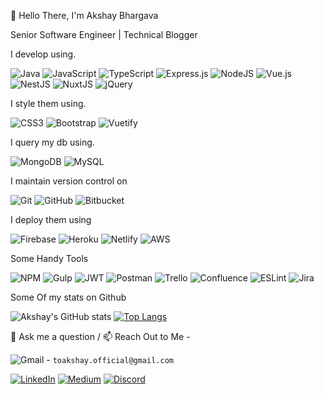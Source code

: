  👋 Hello There, I'm Akshay Bhargava 
 
Senior Software Engineer | Technical Blogger
 
 I develop using.
 
 ![Java](https://img.shields.io/badge/java-%23ED8B00.svg?style=for-the-badge&logo=java&logoColor=white)
 ![JavaScript](https://img.shields.io/badge/javascript-%23323330.svg?style=for-the-badge&logo=javascript&logoColor=%23F7DF1E)
 ![TypeScript](https://img.shields.io/badge/typescript-%23007ACC.svg?style=for-the-badge&logo=typescript&logoColor=white)
 ![Express.js](https://img.shields.io/badge/express.js-%23404d59.svg?style=for-the-badge&logo=express&logoColor=%2361DAFB) 
 ![NodeJS](https://img.shields.io/badge/node.js-6DA55F?style=for-the-badge&logo=node.js&logoColor=white)
 ![Vue.js](https://img.shields.io/badge/vuejs-%2335495e.svg?style=for-the-badge&logo=vuedotjs&logoColor=%234FC08D)
 ![NestJS](https://img.shields.io/badge/nestjs-%23E0234E.svg?style=for-the-badge&logo=nestjs&logoColor=white)
 ![NuxtJS](https://img.shields.io/badge/Nuxt-black?style=for-the-badge&logo=nuxt.js&logoColor=white)
 ![jQuery](https://img.shields.io/badge/jquery-%230769AD.svg?style=for-the-badge&logo=jquery&logoColor=white)
 
 I style them using.
 
 ![CSS3](https://img.shields.io/badge/css3-%231572B6.svg?style=for-the-badge&logo=css3&logoColor=white)
 ![Bootstrap](https://img.shields.io/badge/bootstrap-%23563D7C.svg?style=for-the-badge&logo=bootstrap&logoColor=white)
 ![Vuetify](https://img.shields.io/badge/Vuetify-1867C0?style=for-the-badge&logo=vuetify&logoColor=AEDDFF)
 
 I query my db using.
 
 ![MongoDB](https://img.shields.io/badge/MongoDB-%234ea94b.svg?style=for-the-badge&logo=mongodb&logoColor=white)
 ![MySQL](https://img.shields.io/badge/mysql-%2300f.svg?style=for-the-badge&logo=mysql&logoColor=white)
 
 I maintain version control on 
 
 ![Git](https://img.shields.io/badge/git-%23F05033.svg?style=for-the-badge&logo=git&logoColor=white)
 ![GitHub](https://img.shields.io/badge/github-%23121011.svg?style=for-the-badge&logo=github&logoColor=white)
 ![Bitbucket](https://img.shields.io/badge/bitbucket-%230047B3.svg?style=for-the-badge&logo=bitbucket&logoColor=white)
 
 I deploy them using
 
 ![Firebase](https://img.shields.io/badge/firebase-%23039BE5.svg?style=for-the-badge&logo=firebase)
 ![Heroku](https://img.shields.io/badge/heroku-%23430098.svg?style=for-the-badge&logo=heroku&logoColor=white)
 ![Netlify](https://img.shields.io/badge/netlify-%23000000.svg?style=for-the-badge&logo=netlify&logoColor=#00C7B7)
 ![AWS](https://img.shields.io/badge/AWS-%23FF9900.svg?style=for-the-badge&logo=amazon-aws&logoColor=white)
 
 Some Handy Tools
 
 ![NPM](https://img.shields.io/badge/NPM-%23000000.svg?style=for-the-badge&logo=npm&logoColor=white)
 ![Gulp](https://img.shields.io/badge/GULP-%23CF4647.svg?style=for-the-badge&logo=gulp&logoColor=white)
 ![JWT](https://img.shields.io/badge/JWT-black?style=for-the-badge&logo=JSON%20web%20tokens)
 ![Postman](https://img.shields.io/badge/Postman-FF6C37?style=for-the-badge&logo=postman&logoColor=white)
 ![Trello](https://img.shields.io/badge/Trello-%23026AA7.svg?style=for-the-badge&logo=Trello&logoColor=white)
 ![Confluence](https://img.shields.io/badge/confluence-%23172BF4.svg?style=for-the-badge&logo=confluence&logoColor=white)
 ![ESLint](https://img.shields.io/badge/ESLint-4B3263?style=for-the-badge&logo=eslint&logoColor=white)
 ![Jira](https://img.shields.io/badge/jira-%230A0FFF.svg?style=for-the-badge&logo=jira&logoColor=white)
 
 Some Of my stats on Github
 
 ![Akshay's GitHub stats](https://github-readme-stats.vercel.app/api?username=akshay271703&show_icons=true&count_private=true&theme=tokyonight&hide=contribs,prs)
 [![Top Langs](https://github-readme-stats.vercel.app/api/top-langs/?username=akshay271703&layout=compact&theme=tokyonight)](https://github.com/akshay271703/github-readme-stats)

 💬 Ask me a question /  📫 Reach Out to Me - 
 
![Gmail](https://img.shields.io/badge/Gmail-D14836?style=for-the-badge&logo=gmail&logoColor=white) -  `toakshay.official@gmail.com` 

[![LinkedIn](https://img.shields.io/badge/linkedin-%230077B5.svg?style=for-the-badge&logo=linkedin&logoColor=white)](https://www.linkedin.com/in/bhargava-akshay/)
[![Medium](https://img.shields.io/badge/Medium-12100E?style=for-the-badge&logo=medium&logoColor=white)](https://medium.com/@toakshay.official)
[ ![Discord](https://img.shields.io/badge/%3CServer%3E-%237289DA.svg?style=for-the-badge&logo=discord&logoColor=white)](	https://discord.com/channels/akshay271703#3613)

